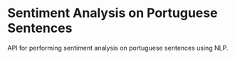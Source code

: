 # Sentiment Analysis on Portuguese Sentences

API for performing sentiment analysis on portuguese sentences using NLP.
